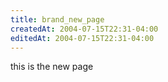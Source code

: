 ```yaml
---
title: brand_new_page
createdAt: 2004-07-15T22:31-04:00
editedAt: 2004-07-15T22:31-04:00
---
```


this is the new page

